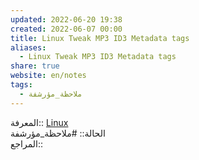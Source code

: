 ```yaml
---  
updated: 2022-06-20 19:38  
created: 2022-06-07 00:00  
title: Linux Tweak MP3 ID3 Metadata tags  
aliases:  
  - Linux Tweak MP3 ID3 Metadata tags  
share: true  
website: en/notes  
tags:  
  - ملاحظة_مؤرشفة  
---  
```

  
  
المعرفة:: [Linux](Linux)  
الحالة:: #ملاحظة_مؤرشفة  
المراجع::  
  
